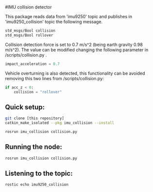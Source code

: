 #IMU collision detector

This package reads data from 'imu9250' topic and publishes in 'imu9250_collision' topic the following message. 
```bash
std_msgs/Bool collision
std_msgs/Bool rollover
```

Collision detection force is set to 0.7 m/s^2 (being earth gravity 0.98 m/s^2). The value can be modified changing the following parameter in /scripts/collision.py .
```python
impact_acceleration = 0.7
```

Vehicle overturning is also detected, this functionality can be avoided removing this two lines from /scripts/collision.py:
```python
if acc_z < 0:
    collision = "rollover"
```

Quick setup:
----- 
```bash
git clone [this repository]
catkin_make_isolated --pkg imu_collision --install

rosrun imu_collision collision.py
```

Running the node:
-----
```bash
rosrun imu_collision collision.py
```

Listening to the topic:
-----
```bash
rostic echo imu9250_collision
```

